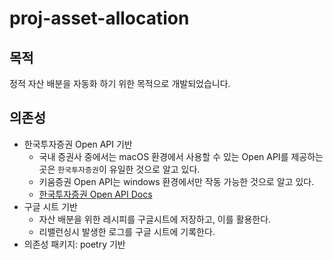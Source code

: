 # proj-asset-allocation

## 목적
정적 자산 배분을 자동화 하기 위한 목적으로 개발되었습니다.

## 의존성
- 한국투자증권 Open API 기반
  - 국내 증권사 중에서는 macOS 환경에서 사용할 수 있는 Open API를 제공하는 곳은 `한국투자증권`이 유일한 것으로 알고 있다.
  - 키움증권 Open API는 windows 환경에서만 작동 가능한 것으로 알고 있다.
  - [한국투자증권 Open API Docs](https://apiportal.koreainvestment.com/apiservice)
- 구글 시트 기반
  - 자산 배분을 위한 레시피를 구글시트에 저장하고, 이를 활용한다.
  - 리밸런싱시 발생한 로그를 구글 시트에 기록한다.
- 의존성 패키지: poetry 기반